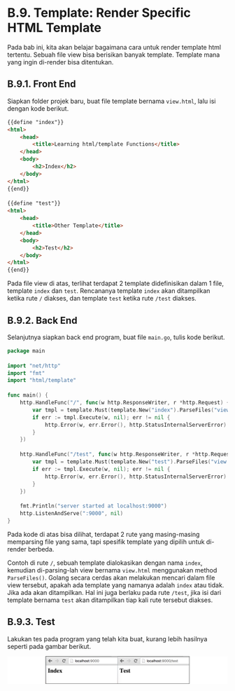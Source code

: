 # B.9. Template: Render Specific HTML Template

Pada bab ini, kita akan belajar bagaimana cara untuk render template html tertentu. Sebuah file view bisa berisikan banyak template. Template mana yang ingin di-render bisa ditentukan.

## B.9.1. Front End

Siapkan folder projek baru, buat file template bernama `view.html`, lalu isi dengan kode berikut.

```html
{{define "index"}}
<html>
	<head>
		<title>Learning html/template Functions</title>
	</head>
	<body>
		<h2>Index</h2>
	</body>
</html>
{{end}}

{{define "test"}}
<html>
	<head>
		<title>Other Template</title>
	</head>
	<body>
		<h2>Test</h2>
	</body>
</html>
{{end}}
```

Pada file view di atas, terlihat terdapat 2 template didefinisikan dalam 1 file, template `index` dan `test`. Rencananya template `index` akan ditampilkan ketika rute `/` diakses, dan template `test` ketika rute `/test` diakses.

## B.9.2. Back End

Selanjutnya siapkan back end program, buat file `main.go`, tulis kode berikut.

```go
package main

import "net/http"
import "fmt"
import "html/template"

func main() {
	http.HandleFunc("/", func(w http.ResponseWriter, r *http.Request) {
		var tmpl = template.Must(template.New("index").ParseFiles("view.html"))
		if err := tmpl.Execute(w, nil); err != nil {
			http.Error(w, err.Error(), http.StatusInternalServerError)
		}
	})

	http.HandleFunc("/test", func(w http.ResponseWriter, r *http.Request) {
		var tmpl = template.Must(template.New("test").ParseFiles("view.html"))
		if err := tmpl.Execute(w, nil); err != nil {
			http.Error(w, err.Error(), http.StatusInternalServerError)
		}
	})
	
	fmt.Println("server started at localhost:9000")
	http.ListenAndServe(":9000", nil)
}
```

Pada kode di atas bisa dilihat, terdapat 2 rute yang masing-masing memparsing file yang sama, tapi spesifik template yang dipilih untuk di-render berbeda.

Contoh di rute `/`, sebuah template dialokasikan dengan nama `index`, kemudian di-parsing-lah view bernama `view.html` menggunakan method `ParseFiles()`. Golang secara cerdas akan melakukan mencari dalam file view tersebut, apakah ada template yang namanya adalah `index` atau tidak. Jika ada akan ditampilkan. Hal ini juga berlaku pada rute `/test`, jika isi dari template bernama `test` akan ditampilkan tiap kali rute tersebut diakses.

## B.9.3. Test

Lakukan tes pada program yang telah kita buat, kurang lebih hasilnya seperti pada gambar berikut.

![Rute `/` dan `/test`](images/B.9_1_preview.png)

